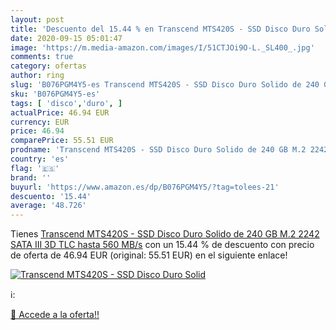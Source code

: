 ```yaml
---
layout: post
title: 'Descuento del 15.44 % en Transcend MTS420S - SSD Disco Duro Solid'
date: 2020-09-15 05:01:47
image: 'https://m.media-amazon.com/images/I/51CTJOi9O-L._SL400_.jpg'
comments: true
category: ofertas
author: ring
slug: 'B076PGM4Y5-es Transcend MTS420S - SSD Disco Duro Solido de 240 GB M.2...'
sku: 'B076PGM4Y5-es'
tags: [ 'disco','duro', ]
actualPrice: 46.94 EUR
currency: EUR
price: 46.94
comparePrice: 55.51 EUR
prodname: 'Transcend MTS420S - SSD Disco Duro Solido de 240 GB M.2 2242 SATA III  3D TLC  hasta 560 MB/s'
country: 'es'
flag: '🇪🇸'
brand: ''
buyurl: 'https://www.amazon.es/dp/B076PGM4Y5/?tag=tolees-21'
descuento: '15.44'
average: '48.726'
---
```


Tienes [Transcend MTS420S - SSD Disco Duro Solido de 240 GB M.2 2242 SATA III  3D TLC  hasta 560 MB/s](https://www.amazon.es/dp/B076PGM4Y5/?tag=tolees-21) con un 15.44 % de descuento con precio de oferta de 46.94 EUR (original: 55.51 EUR) en el siguiente enlace!

[![Transcend MTS420S - SSD Disco Duro Solid](https://m.media-amazon.com/images/I/51CTJOi9O-L._SL400_.jpg)](https://www.amazon.es/dp/B076PGM4Y5/?tag=tolees-21)

ℹ️:


[🛒 Accede a la oferta!!](https://www.amazon.es/dp/B076PGM4Y5/?tag=tolees-21)
